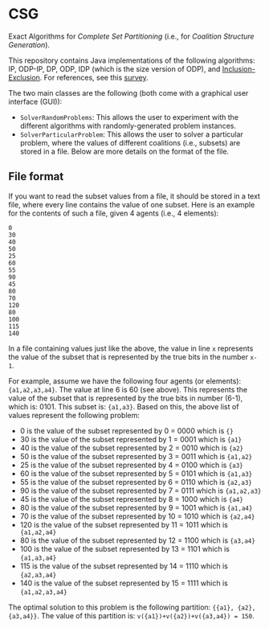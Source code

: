 # CSG

Exact Algorithms for *Complete Set Partitioning* (i.e., for *Coalition Structure
Generation*).

This repository contains Java implementations of the following algorithms: IP,
ODP-IP, DP, ODP, IDP (which is the size version of ODP), and
[Inclusion-Exclusion](https://epubs.siam.org/doi/abs/10.1137/070683933). For
references, see this
[survey](https://www.sciencedirect.com/science/article/pii/S0004370215001198).

The two main classes are the following (both come with a graphical user
interface (GUI)):

- `SolverRandomProblems`: This allows the user to experiment with the different
  algorithms with randomly-generated problem instances.
- `SolverParticularProblem`: This allows the user to solver a particular
  problem, where the values of different coalitions (i.e., subsets) are stored
  in a file. Below are more details on the format of the file.

## File format

If you want to read the subset values from a file, it should be stored in a text
file, where every line contains the value of one subset. Here is an example for
the contents of such a file, given 4 agents (i.e., 4 elements):

```
0
30
40
50
25
60
55
90
45
80
70
120
80
100
115
140
```

In a file containing values just like the above, the value in line `x`
represents the value of the subset that is represented by the true bits in the
number `x-1`.

For example, assume we have the following four agents (or elements):
`{a1,a2,a3,a4}`. The value at line 6 is 60 (see above). This represents the
value of the subset that is represented by the true bits in number (6-1), which
is: 0101. This subset is: `{a1,a3}`. Based on this, the above list of values
represent the following problem:

- 0	is the value of the subset represented by	0 = 0000	which is `{}`
- 30	is the value of the subset represented by	1 = 0001	which is `{a1}`
- 40	is the value of the subset represented by	2 = 0010	which is `{a2}`
- 50	is the value of the subset represented by	3 = 0011	which is `{a1,a2}`
- 25	is the value of the subset represented by	4 = 0100	which is `{a3}`
- 60	is the value of the subset represented by	5 = 0101	which is `{a1,a3}`
- 55	is the value of the subset represented by	6 = 0110	which is `{a2,a3}`
- 90	is the value of the subset represented by	7 = 0111	which is `{a1,a2,a3}`
- 45	is the value of the subset represented by	8 = 1000	which is `{a4}`
- 80	is the value of the subset represented by	9 = 1001	which is `{a1,a4}`
- 70	is the value of the subset represented by	10 = 1010	which is `{a2,a4}`
- 120	is the value of the subset represented by	11 = 1011	which is ` {a1,a2,a4}`
- 80	is the value of the subset represented by	12 = 1100	which is `{a3,a4}`
- 100	is the value of the subset represented by	13 = 1101	which is `{a1,a3,a4}`
- 115	is the value of the subset represented by	14 = 1110	which is `{a2,a3,a4}`
- 140	is the value of the subset represented by	15 = 1111	which is `{a1,a2,a3,a4}`

The optimal solution to this problem is the following partition: `{{a1}, {a2},
{a3,a4}}`. The value of this partition is: `v({a1})+v({a2})+v({a3,a4}) = 150`.
